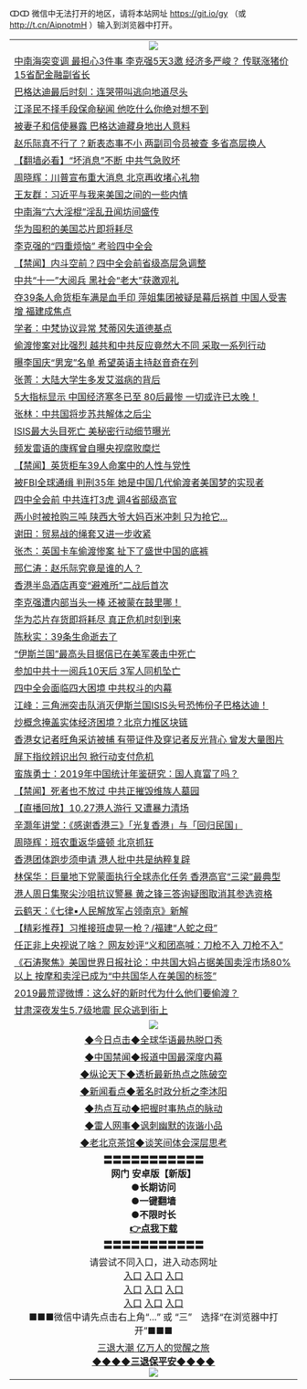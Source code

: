ↀↀ 微信中无法打开的地区，请将本站网址 https://git.io/gy （或 http://t.cn/AipnotmH ）输入到浏览器中打开。 

<table>
   <tr>
    <td align=center><img src="https://github.com/gyhhx/image-upload/blob/master/20190822-2.jpg" /></td>
  </tr>
<tr><td align="left"><a href="https://xwood.fun/oo.aspx?name=c1088929&key=nqynnipsxfbxcbni&from=gy">中南海突变调 最担心3件事 李克强5天3邀 经济多严峻？ 传联涨猪价 15省配金融副省长</a></td></tr>
<tr><td align="left"><a href="https://xwood.fun/oo.aspx?name=c1088835&key=nqynnipsxfbxcbni&from=gy">巴格达迪最后时刻：连哭带叫逃向地道尽头</a></td></tr>
<tr><td align="left"><a href="https://xwood.fun/oo.aspx?name=c922620&key=nqynnipsxfbxcbni&from=gy">江泽民不择手段保命秘闻 他吃什么你绝对想不到</a></td></tr>
<tr><td align="left"><a href="https://xwood.fun/oo.aspx?name=c1088969&key=nqynnipsxfbxcbni&from=gy">被妻子和信使暴露 巴格达迪藏身地出人意料</a></td></tr>
<tr><td align="left"><a href="https://xwood.fun/oo.aspx?name=c1088927&key=nqynnipsxfbxcbni&from=gy">赵乐际真不行了？新表态事不小 两副司令员被查 多省高层换人</a></td></tr>
<tr><td align="left"><a href="https://xwood.fun/oo.aspx?name=c1088709&key=nqynnipsxfbxcbni&from=gy">【翻墙必看】“坏消息”不断 中共气急败坏</a></td></tr>
<tr><td align="left"><a href="https://xwood.fun/oo.aspx?name=c1088995&key=nqynnipsxfbxcbni&from=gy">周晓辉：川普宣布重大消息 北京再收堵心礼物</a></td></tr>
<tr><td align="left"><a href="https://xwood.fun/oo.aspx?name=c1088941&key=nqynnipsxfbxcbni&from=gy">王友群：习近平与我来美国之间的一些内情</a></td></tr>
<tr><td align="left"><a href="https://xwood.fun/oo.aspx?name=c931480&key=nqynnipsxfbxcbni&from=gy">中南海“六大淫棍”淫乱丑闻坊间盛传</a></td></tr>
<tr><td align="left"><a href="https://xwood.fun/oo.aspx?name=c1088943&key=nqynnipsxfbxcbni&from=gy">华为囤积的美国芯片即将耗尽</a></td></tr>
<tr><td align="left"><a href="https://xwood.fun/oo.aspx?name=c1088982&key=nqynnipsxfbxcbni&from=gy">李克强的“四重烦恼” 考验四中全会</a></td></tr>
<tr><td align="left"><a href="https://xwood.fun/oo.aspx?name=c1088978&key=nqynnipsxfbxcbni&from=gy">【禁闻】内斗空前？四中全会前省级高层急调整</a></td></tr>
<tr><td align="left"><a href="https://xwood.fun/oo.aspx?name=c1088924&key=nqynnipsxfbxcbni&from=gy">中共“十一”大阅兵 黑社会“老大”获邀观礼</a></td></tr>
<tr><td align="left"><a href="https://xwood.fun/oo.aspx?name=c1088932&key=nqynnipsxfbxcbni&from=gy">夺39条人命货柜车满是血手印 萍姐集团被疑是幕后祸首 中国人受害增 福建成焦点</a></td></tr>
<tr><td align="left"><a href="https://xwood.fun/oo.aspx?name=c1088944&key=nqynnipsxfbxcbni&from=gy">学者：中梵协议异常 梵蒂冈失道德基点</a></td></tr>
<tr><td align="left"><a href="https://xwood.fun/oo.aspx?name=c1088956&key=nqynnipsxfbxcbni&from=gy">偷渡惨案对比强烈 越共和中共反应竟然大不同 采取一系列行动</a></td></tr>
<tr><td align="left"><a href="https://xwood.fun/oo.aspx?name=c1088961&key=nqynnipsxfbxcbni&from=gy">曝李国庆“男宠”名单 希望英语主持赵音奇在列</a></td></tr>
<tr><td align="left"><a href="https://xwood.fun/oo.aspx?name=c1088970&key=nqynnipsxfbxcbni&from=gy">张菁：大陆大学生多发艾滋病的背后</a></td></tr>
<tr><td align="left"><a href="https://xwood.fun/oo.aspx?name=c1088915&key=nqynnipsxfbxcbni&from=gy">5大指标显示 中国经济寒冬已至 80后最惨 一切或许已太晚！</a></td></tr>
<tr><td align="left"><a href="https://xwood.fun/oo.aspx?name=c1088940&key=nqynnipsxfbxcbni&from=gy">张林：中共国将步苏共解体之后尘</a></td></tr>
<tr><td align="left"><a href="https://xwood.fun/oo.aspx?name=c1088962&key=nqynnipsxfbxcbni&from=gy">ISIS最大头目死亡 美秘密行动细节曝光</a></td></tr>
<tr><td align="left"><a href="https://xwood.fun/oo.aspx?name=c1088908&key=nqynnipsxfbxcbni&from=gy">频发雷语的康辉曾自曝央视腐败糜烂</a></td></tr>
<tr><td align="left"><a href="https://xwood.fun/oo.aspx?name=c1088971&key=nqynnipsxfbxcbni&from=gy">【禁闻】英货柜车39人命案中的人性与党性</a></td></tr>
<tr><td align="left"><a href="https://xwood.fun/oo.aspx?name=c1088931&key=nqynnipsxfbxcbni&from=gy">被FBI全球通缉 判刑35年 她是中国几代偷渡者美国梦的实现者</a></td></tr>
<tr><td align="left"><a href="https://xwood.fun/oo.aspx?name=c1088938&key=nqynnipsxfbxcbni&from=gy">四中全会前 中共连打3虎 调4省部级高官</a></td></tr>
<tr><td align="left"><a href="https://xwood.fun/oo.aspx?name=c1088913&key=nqynnipsxfbxcbni&from=gy">两小时被抢购三吨 陕西大爷大妈百米冲刺  只为抢它...</a></td></tr>
<tr><td align="left"><a href="https://xwood.fun/oo.aspx?name=c1088997&key=nqynnipsxfbxcbni&from=gy">谢田：贸易战的绳套又进一步收紧</a></td></tr>
<tr><td align="left"><a href="https://xwood.fun/oo.aspx?name=c1089002&key=nqynnipsxfbxcbni&from=gy">张杰：英国卡车偷渡惨案 扯下了盛世中国的底裤</a></td></tr>
<tr><td align="left"><a href="https://xwood.fun/oo.aspx?name=c1088787&key=nqynnipsxfbxcbni&from=gy">邢仁涛：赵乐际究竟是谁的人？</a></td></tr>
<tr><td align="left"><a href="https://xwood.fun/oo.aspx?name=c1088981&key=nqynnipsxfbxcbni&from=gy">香港半岛酒店再变“避难所”二战后首次</a></td></tr>
<tr><td align="left"><a href="https://xwood.fun/oo.aspx?name=c1088564&key=nqynnipsxfbxcbni&from=gy">李克强遭内部当头一棒 还被蒙在鼓里哪！</a></td></tr>
<tr><td align="left"><a href="https://xwood.fun/oo.aspx?name=c1088973&key=nqynnipsxfbxcbni&from=gy">华为芯片存货即将耗尽 真正危机时刻到来</a></td></tr>
<tr><td align="left"><a href="https://xwood.fun/oo.aspx?name=c1089001&key=nqynnipsxfbxcbni&from=gy">陈秋实：39条生命逝去了</a></td></tr>
<tr><td align="left"><a href="https://xwood.fun/oo.aspx?name=c1088930&key=nqynnipsxfbxcbni&from=gy">“伊斯兰国”最高头目据信已在美军袭击中死亡</a></td></tr>
<tr><td align="left"><a href="https://xwood.fun/oo.aspx?name=c1088819&key=nqynnipsxfbxcbni&from=gy">参加中共十一阅兵10天后 3军人同机坠亡</a></td></tr>
<tr><td align="left"><a href="https://xwood.fun/oo.aspx?name=c1089013&key=nqynnipsxfbxcbni&from=gy">四中全会面临四大困境 中共权斗的内幕</a></td></tr>
<tr><td align="left"><a href="https://xwood.fun/oo.aspx?name=c1088999&key=nqynnipsxfbxcbni&from=gy">江峰：三角洲突击队消灭伊斯兰国ISIS头号恐怖份子巴格达迪！</a></td></tr>
<tr><td align="left"><a href="https://xwood.fun/oo.aspx?name=c1088983&key=nqynnipsxfbxcbni&from=gy">炒概念掩盖实体经济困境？北京力推区块链</a></td></tr>
<tr><td align="left"><a href="https://xwood.fun/oo.aspx?name=c1088960&key=nqynnipsxfbxcbni&from=gy">香港女记者旺角采访被捕 有带证件及穿记者反光背心 曾发大量图片</a></td></tr>
<tr><td align="left"><a href="https://xwood.fun/oo.aspx?name=c1088966&key=nqynnipsxfbxcbni&from=gy">屏下指纹辨识出包 掀行动支付危机</a></td></tr>
<tr><td align="left"><a href="https://xwood.fun/oo.aspx?name=c1089005&key=nqynnipsxfbxcbni&from=gy">蛮族勇士：2019年中国统计年鉴研究：国人真富了吗？</a></td></tr>
<tr><td align="left"><a href="https://xwood.fun/oo.aspx?name=c1088972&key=nqynnipsxfbxcbni&from=gy">【禁闻】死者也不放过 中共正摧毁维族人墓园</a></td></tr>
<tr><td align="left"><a href="https://xwood.fun/oo.aspx?name=c1087962&key=nqynnipsxfbxcbni&from=gy">【直播回放】10.27港人游行 又遭暴力清场</a></td></tr>
<tr><td align="left"><a href="https://xwood.fun/oo.aspx?name=c1088833&key=nqynnipsxfbxcbni&from=gy">辛灏年讲堂：《感谢香港三》「光复香港」与「回归民国」</a></td></tr>
<tr><td align="left"><a href="https://xwood.fun/oo.aspx?name=c1088599&key=nqynnipsxfbxcbni&from=gy">周晓辉：班农重返华盛顿 北京抓狂</a></td></tr>
<tr><td align="left"><a href="https://xwood.fun/oo.aspx?name=c1088964&key=nqynnipsxfbxcbni&from=gy">香港团体跑步须申请 港人批中共是纳粹复辟</a></td></tr>
<tr><td align="left"><a href="https://xwood.fun/oo.aspx?name=c1089000&key=nqynnipsxfbxcbni&from=gy">林保华：巨量地下党蒙面执行全球赤化任务 香港高官“三梁”最典型</a></td></tr>
<tr><td align="left"><a href="https://xwood.fun/oo.aspx?name=c1088928&key=nqynnipsxfbxcbni&from=gy">港人周日集聚尖沙咀抗议警暴 黄之锋三答询疑图取消其参选资格</a></td></tr>
<tr><td align="left"><a href="https://xwood.fun/oo.aspx?name=c1089010&key=nqynnipsxfbxcbni&from=gy">云鹤天：《七律▪人民解放军占领南京》新解</a></td></tr>
<tr><td align="left"><a href="https://xwood.fun/oo.aspx?name=c1088489&key=nqynnipsxfbxcbni&from=gy">【精彩推荐】习推接班虚晃一枪？/福建“人蛇之母”</a></td></tr>
<tr><td align="left"><a href="https://xwood.fun/oo.aspx?name=c1088914&key=nqynnipsxfbxcbni&from=gy">任正非上央视说了啥？ 网友妙评“义和团高喊：刀枪不入 刀枪不入”</a></td></tr>
<tr><td align="left"><a href="https://xwood.fun/oo.aspx?name=c1088580&key=nqynnipsxfbxcbni&from=gy">《石涛聚焦》美国世界日报社论：中共国大妈占据美国卖淫市场80%以上 按摩和卖淫已成为“中共国华人在美国的标签”</a></td></tr>
<tr><td align="left"><a href="https://xwood.fun/oo.aspx?name=c1088822&key=nqynnipsxfbxcbni&from=gy">2019最荒谬微博：这么好的新时代为什么他们要偷渡？</a></td></tr>
<tr><td align="left"><a href="https://xwood.fun/oo.aspx?name=c1088980&key=nqynnipsxfbxcbni&from=gy">甘肃深夜发生5.7级地震 民众逃到街上</a></td></tr>


   <tr>
    <td align=center><img src="https://github.com/gyhhx/image-upload/blob/master/ogate-c.JPG" /></td>
  </tr>
   <tr>
   <td align=center> 
<a href="https://tru28th.xwood.fun/oo.aspx?name=c816850&key=nqynnipsxfbxcbni&from=gy&tag=9877">◆今日点击◆全球华语最热脱口秀</a><br/>
    </td>
  </tr>
  <tr>
  <td align=center>
<a href="https://tru28th.xwood.fun/oo.aspx?name=c816860&key=nqynnipsxfbxcbni&from=gy&tag=99733110">◆中国禁闻◆报道中国最深度内幕</a><br/>
   </tr>
  <tr>
     <td align=center>
<a href="https://tru28th.xwood.fun/oo.aspx?name=c816855&key=nqynnipsxfbxcbni&from=gy&tag=997110">◆纵论天下◆透析最新热点之陈破空</a><br/>
   </tr>
   <tr>
      <td align=center>
<a href="https://tru28th.xwood.fun/oo.aspx?name=c838308&key=nqynnipsxfbxcbni&from=gy&tag=9973110">◆新闻看点◆著名时政分析之李沐阳</a><br/>
   </tr>
   <tr>
     <td align=center>
<a href="https://tru28th.xwood.fun/oo.aspx?name=c816852&key=nqynnipsxfbxcbni&from=gy&tag=9733110">◆热点互动◆把握时事热点的脉动</a><br/>
   </tr>
   <tr>
      <td align=center>
<a href="https://tru28th.xwood.fun/oo.aspx?name=c816694&key=nqynnipsxfbxcbni&from=gy&tag=93310">◆雷人网事◆讽刺幽默的诙谐小品</a><br/>
   </tr>
   <tr>
    <td align=center>
<a href="https://tru28th.xwood.fun/oo.aspx?name=c816650&key=nqynnipsxfbxcbni&from=gy&tag=9973110">◆老北京茶馆◆谈笑间体会深层思考</a><br/>
   </tr>
  <tr>
    <td align=center>
 <b>〓〓〓〓〓〓〓〓〓〓〓<br/>网门 安卓版【新版】<br/> ●长期访问<br/> ●一键翻墙<br/>  ●不限时长<br/> 
 <a href="https://share.weiyun.com/5tym2kI">👉<b>点我下载</a><br/>〓〓〓〓〓〓〓〓〓〓〓<br/>
    </td>
    </tr>
   <tr>
    <td align=center>请尝试不同入口，进入动态网址<br/>
      <a href="https://s3.us-east-2.amazonaws.com/ogateo/show.htm">入口</a>
      <a href="https://s3.ca-central-1.amazonaws.com/ogatec/show.htm">入口</a>
      <a href="https://s3.ap-southeast-2.amazonaws.com/ogatey/show.htm">入口</a><br/>
      <a href="https://s3.ap-northeast-2.amazonaws.com/ogates/show.htm">入口</a>
      <a href="https://s3.eu-central-1.amazonaws.com/ogatef/show.htm">入口</a>
      <a href="https://s3.ap-south-1.amazonaws.com/ogatem/show.htm">入口</a><br/>
      <a href="https://s3-us-west-1.amazonaws.com/ogaten/show.htm">入口</a>
      <a href="https://s3.eu-west-2.amazonaws.com/ogatel/show.htm">入口</a>
      <a href="https://s3.ap-northeast-1.amazonaws.com/ogatet/show.htm">入口</a><br/>
      ■■■微信中请先点击右上角“...” 或 “三”　选择“在浏览器中打开”■■■<b><br/>
    </td>
  </tr>
  <tr>  
  <td align=center>
  <a href="https://tru28th.xwood.fun/oo.aspx?name=c894205&key=nqynnipsxfbxcbni&from=gy&tag=9973110">三退大潮 亿万人的觉醒之旅</a><br/>
      <a href="https://tru28th.xwood.fun/oo.aspx?name=ogQuit.aspx&key=nqynnipsxfbxcbni&from=gy"><b>◆◆◆◆三退保平安◆◆◆◆<br/></a>
      <img src="https://github.com/gyhhx/image-upload/blob/master/3t.jpg" /><br/>
      </td>
  </tr>
</table>


